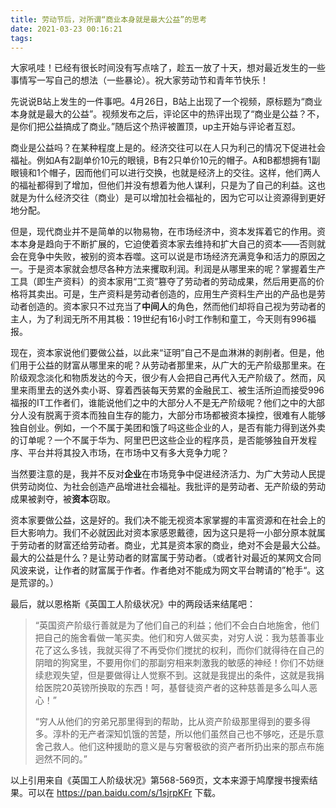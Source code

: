 ```yaml
---
title: 劳动节后，对所谓“商业本身就是最大公益”的思考
date: 2021-03-23 00:16:21
tags:
---
```


大家吼哇！已经有很长时间没有写点啥了，趁五一放了十天，想对最近发生的一些事情写一写自己的想法（一些暴论）。祝大家劳动节和青年节快乐！

先说说B站上发生的一件事吧。4月26日，B站上出现了一个视频，原标题为“商业本身就是最大的公益”。视频发布之后，评论区中的热评出现了“商业是公益？不，是你们把公益搞成了商业。”随后这个热评被置顶，up主开始与评论者互怼。

商业是公益吗？在某种程度上是的。经济交往可以在人只为利己的情况下促进社会福祉。例如A有2副单价10元的眼镜，B有2只单价10元的帽子。A和B都想拥有1副眼镜和1个帽子，因而他们可以进行交换，也就是经济上的交往。这样，他们两人的福祉都得到了增加，但他们并没有想着为他人谋利，只是为了自己的利益。这也就是为什么经济交往（商业）是可以增加社会福祉的，因为它可以让资源得到更好地分配。

但是，现代商业并不是简单的以物易物，在市场经济中，资本发挥着它的作用。资本本身是趋向于不断扩展的，它迫使着资本家去维持和扩大自己的资本——否则就会在竞争中失败，被别的资本吞噬。这可以说是市场经济充满竞争和活力的原因之一。于是资本家就会想尽各种方法来攫取利润。利润是从哪里来的呢？掌握着生产工具（即生产资料）的资本家用“工资”篡夺了劳动者的劳动成果，然后用更高的价格将其卖出。可是，生产资料是劳动者创造的，应用生产资料生产出的产品也是劳动者创造的。资本家只不过充当了**中间人**的角色，然而他们却将自己视为劳动者的主人，为了利润无所不用其极：19世纪有16小时工作制和童工，今天则有996福报。

现在，资本家说他们要做公益，以此来“证明”自己不是血淋淋的剥削者。但是，他们用于公益的财富从哪里来的呢？从劳动者那里来，从广大的无产阶级那里来。在阶级观念淡化和物质发达的今天，很少有人会把自己再代入无产阶级了。然而，风里来雨里去的送外卖小哥、穿着西装每天劳累的金融民工、被生活所迫而接受996福报的IT工作者们，谁能说他们之中的大部分人不是无产阶级呢？他们之中的大部分人没有脱离于资本而独自生存的能力，大部分市场都被资本操控，很难有人能够独自创业。例如，一个不属于美团和饿了吗这些企业的人，是否有能力得到送外卖的订单呢？一个不属于华为、阿里巴巴这些企业的程序员，是否能够独自开发程序、平台并将其投入市场，在市场中又有多大竞争力呢？

当然要注意的是，我并不反对**企业**在市场竞争中促进经济活力、为广大劳动人民提供劳动岗位、为社会创造产品增进社会福祉。我批评的是劳动者、无产阶级的劳动成果被剥夺，被**资本**窃取。

资本家要做公益，这是好的。我们决不能无视资本家掌握的丰富资源和在社会上的巨大影响力。我们不必就因此对资本家感恩戴德，因为这只是将一小部分原本就属于劳动者的财富还给劳动者。商业，尤其是资本家的商业，绝对不会是最大公益。最大的公益是什么？是让劳动者的财富属于劳动者。（或者针对最近的某网文合同风波来说，让作者的财富属于作者。作者绝对不能成为网文平台聘请的”枪手“。这是荒谬的。）

最后，就以恩格斯《英国工人阶级状况》中的两段话来结尾吧：

> “英国资产阶级行善就是为了他们自己的利益；他们不会白白地施舍，他们把自己的施舍看做一笔买卖。他们和穷人做买卖，对穷人说：我为慈善事业花了这么多钱，我就买得了不再受你们搅扰的权利，而你们就得待在自己的阴暗的狗窝里，不要用你们的那副穷相来刺激我的敏感的神经！你们不妨继续悲观失望，但是要做得让人觉察不到。这就是我提出的条件，这就是我捐给医院20英镑所换取的东西！呵，基督徒资产者的这种慈善是多么叫人恶心！”
>
> “穷人从他们的穷弟兄那里得到的帮助，比从资产阶级那里得到的要多得多。淳朴的无产者深知饥饿的苦楚，所以他们虽然自己也不够吃，还是乐意舍己救人。他们这种援助的意义是与穷奢极欲的资产者所扔出来的那点布施迥然不同的。”

以上引用来自《英国工人阶级状况》第568-569页，文本来源于鸠摩搜书搜索结果。可以在 https://pan.baidu.com/s/1sjrpKFr 下载。